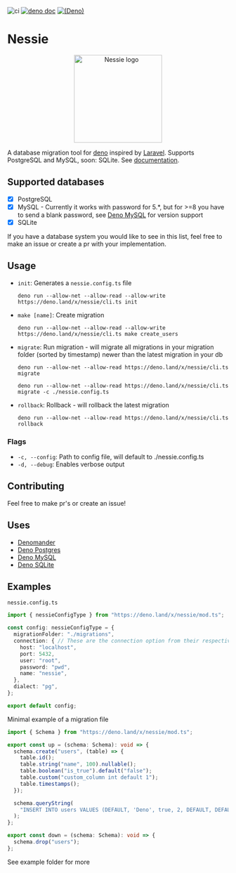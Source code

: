 ![ci](https://github.com/halvardssm/deno-nessie/workflows/ci/badge.svg)
[![deno doc](https://doc.deno.land/badge.svg)](https://doc.deno.land/https/deno.land/x/nessie/mod.ts)
[![(Deno)](https://img.shields.io/badge/deno-1.0.0-green.svg)](https://deno.land)

# Nessie

<p align="center"><img src="./.github/logo.png" alt="Nessie logo" width="200" height="200"></p>

A database migration tool for [deno](https://deno.land) inspired by [Laravel](https://github.com/laravel/laravel). Supports PostgreSQL and  MySQL, soon: SQLite. See [documentation](https://doc.deno.land/https/deno.land/x/nessie/mod.ts).

## Supported databases

* [x] PostgreSQL
* [x] MySQL - Currently it works with password for 5.*, but for >=8 you have to send a blank password, see [Deno MySQL](https://deno.land/x/mysql/) for version support
* [x] SQLite

If you have a database system you would like to see in this list, feel free to make an issue or create a pr with your implementation.

## Usage

* `init`: Generates a `nessie.config.ts` file

  ```deno run --allow-net --allow-read --allow-write https://deno.land/x/nessie/cli.ts init```

* `make [name]`: Create migration

  ```deno run --allow-net --allow-read --allow-write https://deno.land/x/nessie/cli.ts make create_users```

* `migrate`: Run migration - will migrate all migrations in your migration folder (sorted by timestamp) newer than the latest migration in your db

  ```deno run --allow-net --allow-read https://deno.land/x/nessie/cli.ts migrate```

  ```deno run --allow-net --allow-read https://deno.land/x/nessie/cli.ts migrate -c ./nessie.config.ts```

* `rollback`: Rollback - will rollback the latest migration

  ```deno run --allow-net --allow-read https://deno.land/x/nessie/cli.ts rollback```

### Flags

* `-c, --config`: Path to config file, will default to ./nessie.config.ts
* `-d, --debug`: Enables verbose output

## Contributing

Feel free to make pr's or create an issue!

## Uses

* [Denomander](https://deno.land/x/denomander/)
* [Deno Postgres](https://deno.land/x/postgres/)
* [Deno MySQL](https://deno.land/x/mysql/)
* [Deno SQLite](https://deno.land/x/sqlite/)

## Examples

`nessie.config.ts`

```ts
import { nessieConfigType } from "https://deno.land/x/nessie/mod.ts";

const config: nessieConfigType = {
  migrationFolder: "./migrations",
  connection: { // These are the connection option from their respective db clients, will differ
    host: "localhost",
    port: 5432,
    user: "root",
    password: "pwd",
    name: "nessie",
  },
  dialect: "pg",
};

export default config;
```

Minimal example of a migration file

```ts
import { Schema } from "https://deno.land/x/nessie/mod.ts";

export const up = (schema: Schema): void => {
  schema.create("users", (table) => {
    table.id();
    table.string("name", 100).nullable();
    table.boolean("is_true").default("false");
    table.custom("custom_column int default 1");
    table.timestamps();
  });

  schema.queryString(
    "INSERT INTO users VALUES (DEFAULT, 'Deno', true, 2, DEFAULT, DEFAULT);",
  );
};

export const down = (schema: Schema): void => {
  schema.drop("users");
};
```

See example folder for more
